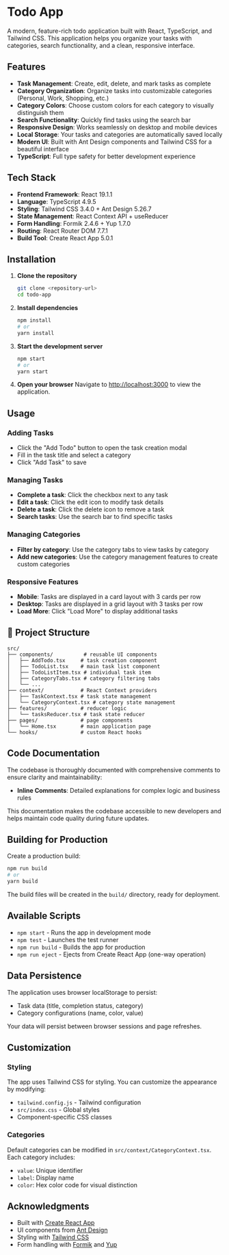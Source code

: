 # Todo App

A modern, feature-rich todo application built with React, TypeScript, and Tailwind CSS. This application helps you organize your tasks with categories, search functionality, and a clean, responsive interface.

## Features

- **Task Management**: Create, edit, delete, and mark tasks as complete
- **Category Organization**: Organize tasks into customizable categories (Personal, Work, Shopping, etc.)
- **Category Colors**: Choose custom colors for each category to visually distinguish them
- **Search Functionality**: Quickly find tasks using the search bar
- **Responsive Design**: Works seamlessly on desktop and mobile devices
- **Local Storage**: Your tasks and categories are automatically saved locally
- **Modern UI**: Built with Ant Design components and Tailwind CSS for a beautiful interface
- **TypeScript**: Full type safety for better development experience

## Tech Stack

- **Frontend Framework**: React 19.1.1
- **Language**: TypeScript 4.9.5
- **Styling**: Tailwind CSS 3.4.0 + Ant Design 5.26.7
- **State Management**: React Context API + useReducer
- **Form Handling**: Formik 2.4.6 + Yup 1.7.0
- **Routing**: React Router DOM 7.7.1
- **Build Tool**: Create React App 5.0.1

## Installation

1. **Clone the repository**
   ```bash
   git clone <repository-url>
   cd todo-app
   ```

2. **Install dependencies**
   ```bash
   npm install
   # or
   yarn install
   ```

3. **Start the development server**
   ```bash
   npm start
   # or
   yarn start
   ```

4. **Open your browser**
   Navigate to [http://localhost:3000](http://localhost:3000) to view the application.

## Usage

### Adding Tasks
- Click the "Add Todo" button to open the task creation modal
- Fill in the task title and select a category
- Click "Add Task" to save

### Managing Tasks
- **Complete a task**: Click the checkbox next to any task
- **Edit a task**: Click the edit icon to modify task details
- **Delete a task**: Click the delete icon to remove a task
- **Search tasks**: Use the search bar to find specific tasks

### Managing Categories
- **Filter by category**: Use the category tabs to view tasks by category
- **Add new categories**: Use the category management features to create custom categories

### Responsive Features
- **Mobile**: Tasks are displayed in a card layout with 3 cards per row
- **Desktop**: Tasks are displayed in a grid layout with 3 tasks per row
- **Load More**: Click "Load More" to display additional tasks

## 📁 Project Structure

```
src/
├── components/          # reusable UI components
│   ├── AddTodo.tsx     # task creation component
│   ├── TodoList.tsx    # main task list component
│   ├── TodoListItem.tsx # individual task item
│   ├── CategoryTabs.tsx # category filtering tabs
│   └── ...
├── context/            # React Context providers
│   ├── TaskContext.tsx # task state management
│   └── CategoryContext.tsx # category state management
├── features/           # reducer logic
│   └── tasksReducer.tsx # task state reducer
├── pages/              # page components
│   └── Home.tsx        # main application page
└── hooks/              # custom React hooks
```

##  Code Documentation

The codebase is thoroughly documented with comprehensive comments to ensure clarity and maintainability:

- **Inline Comments**: Detailed explanations for complex logic and business rules

This documentation makes the codebase accessible to new developers and helps maintain code quality during future updates.

##  Building for Production

Create a production build:
```bash
npm run build
# or
yarn build
```

The build files will be created in the `build/` directory, ready for deployment.

## Available Scripts

- `npm start` - Runs the app in development mode
- `npm test` - Launches the test runner
- `npm run build` - Builds the app for production
- `npm run eject` - Ejects from Create React App (one-way operation)

## Data Persistence

The application uses browser localStorage to persist:
- Task data (title, completion status, category)
- Category configurations (name, color, value)

Your data will persist between browser sessions and page refreshes.

## Customization

### Styling
The app uses Tailwind CSS for styling. You can customize the appearance by modifying:
- `tailwind.config.js` - Tailwind configuration
- `src/index.css` - Global styles
- Component-specific CSS classes

### Categories
Default categories can be modified in `src/context/CategoryContext.tsx`. Each category includes:
- `value`: Unique identifier
- `label`: Display name
- `color`: Hex color code for visual distinction


## Acknowledgments

- Built with [Create React App](https://github.com/facebook/create-react-app)
- UI components from [Ant Design](https://ant.design/)
- Styling with [Tailwind CSS](https://tailwindcss.com/)
- Form handling with [Formik](https://formik.org/) and [Yup](https://github.com/jquense/yup)
